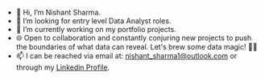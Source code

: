 - 👋 Hi, I’m Nishant Sharma.
- 👀 I’m looking for entry level Data Analyst roles.
- 🌱 I’m currently working on my portfolio projects.
- 🌐 Open to collaboration and constantly conjuring new projects to push the boundaries of what data can reveal. Let's brew some data magic! 🚀✨
- 📫 I can be reached via email at: nishant_sharma1@outlook.com or through my [Linkedin Profile](https://www.linkedin.com/in/nishant-sharma-15026ba8/).

<!---
nishantrandev/nishantrandev is a ✨ special ✨ repository because its `README.md` (this file) appears on your GitHub profile.
You can click the Preview link to take a look at your changes.
--->
